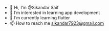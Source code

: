 - 👋 Hi, I’m @Sikandar Saif
- 👀 I’m interested in learning app development
- 🌱 I’m currently learning flutter
- 📫 How to reach me sikandar7923@gmail.com

<!---
Sikandar79/Sikandar79 is a ✨ special ✨ repository because its `README.md` (this file) appears on your GitHub profile.
You can click the Preview link to take a look at your changes.
--->
